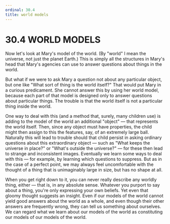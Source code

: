 ```yaml
---
ordinal: 30.4
title: world models
---
```


# 30.4 WORLD MODELS

Now let's look at Mary's model of the world. (By "world" I mean the universe, not just the planet Earth.) This is simply all the structures in Mary's head that Mary's agencies can use to answer questions about things in the world.

But what if we were to ask Mary a question not about any particular object, but one like "What sort of thing is the world itself?" That would put Mary in a curious predicament. She cannot answer this by using her world model, because each part of that model is designed only to answer questions about particular things. The trouble is that the world itself is not a particular thing inside the world.

One way to deal with this (and a method that, surely, many children use) is adding to the model of the world an additional "object" &mdash; that represents the world itself. Then, since any object must have properties, the child might then assign to this the features, say, of an extremely large ball. Naturally this will lead to trouble should that child persist in asking ordinary questions about this extraordinary object &mdash; such as "What keeps the universe in place?" or "What's outside the universe?" &mdash; for these then lead to strange and inconsistent images. Eventually we learn some ways to deal with this &mdash; for example, by learning which questions to suppress. But as in the case of a perfect point, we may always feel uncomfortable with the thought of a thing that is unimaginably large in size, but has no shape at all.

When you get right down to it, you can never really describe any worldly thing, either &mdash; that is, in any absolute sense. Whatever you purport to say about a thing, you're only expressing your own beliefs. Yet even that gloomy thought suggests an insight. Even if our models of the world cannot yield good answers about the world as a whole, and even though their other answers are frequently wrong, they can tell us something about ourselves. We can regard what we learn about our models of the world as constituting our models of our models of the world.

